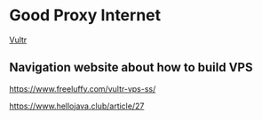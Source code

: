 # Good Proxy Internet
[Vultr](https://my.vultr.com/billing/)

## Navigation website about how to build VPS
https://www.freeluffy.com/vultr-vps-ss/
<br>

https://www.hellojava.club/article/27
